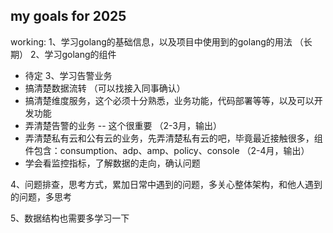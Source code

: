 
## my goals for 2025

working:
1、学习golang的基础信息，以及项目中使用到的golang的用法  （长期）
2、学习golang的组件
  - 待定
3、学习告警业务
  - 搞清楚数据流转 （可以找接入同事确认）
  - 搞清楚维度服务，这个必须十分熟悉，业务功能，代码部署等等，以及可以开发功能
  - 弄清楚告警的业务 -- 这个很重要 （2-3月，输出）  
  - 弄清楚私有云和公有云的业务，先弄清楚私有云的吧，毕竟最近接触很多，组件包含：consumption、adp、amp、policy、console （2-4月，输出）
  - 学会看监控指标，了解数据的走向，确认问题


4、问题排查，思考方式，累加日常中遇到的问题，多关心整体架构，和他人遇到的问题，多思考

5、数据结构也需要多学习一下

